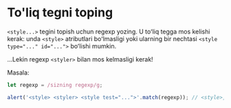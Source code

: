 # To'liq tegni toping

`<style...>` tegini topish uchun regexp yozing. U toʻliq tegga mos kelishi kerak: unda `<style>` atributlari boʻlmasligi yoki ularning bir nechtasi `<style type="..." id="...">` boʻlishi mumkin.

...Lekin regexp `<styler>` bilan mos kelmasligi kerak!

Masala:

```js
let regexp = /sizning regexp/g;

alert('<style> <styler> <style test="...">'.match(regexp)); // <style>, <style test="...">
```
